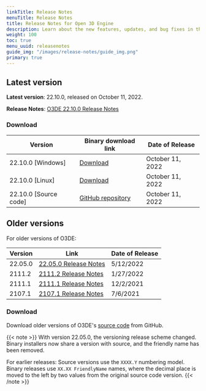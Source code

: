 ```yaml
---
linkTitle: Release Notes
menuTitle: Release Notes
title: Release Notes for Open 3D Engine
description: Learn about the new features, updates, and bug fixes in the current release of Open 3D Engine.
weight: 100
toc: true
menu_uuid: releasenotes
guide_img: "/images/release-notes/guide_img.png"
primary: true
---
```


## Latest version

**Latest version**: 22.10.0, released on October 11, 2022.

**Release Notes**: [O3DE 22.10.0 Release Notes](./22-10-0/)

### Download

| Version                            | Binary download link                             |  Date of Release   |
|------------------------------------|--------------------------------------------------|--------------------|
| 22.10.0 \[Windows\] | [Download](https://o3debinaries.org/download/windows.html) | October 11, 2022 |
| 22.10.0 \[Linux\] | [Download](https://o3debinaries.org/download/linux.html) | October 11, 2022 |
| 22.10.0 \[Source code\] | [GitHub repository](https://github.com/o3de/o3de/tree/main) |  October 11, 2022 |


## Older versions

For older versions of O3DE:

| Version     |  Link                                           | Date of Release    |
|-------------|-------------------------------------------------|--------------------|
| 22.05.0     | [22.05.0 Release Notes](./22-05-0/)             | 5/12/2022 |
| 2111.2      | [2111.2 Release Notes](./2111-2-release-notes)  | 1/27/2022 |
| 2111.1      | [2111.1 Release Notes](./21-11-release-notes)     | 12/2/2021          |
| 2107.1      | [2107.1 Release Notes](./2107-1-release-notes)   | 7/6/2021           |

### Download

Download older versions of O3DE's [source code](https://github.com/o3de/o3de/releases) from GitHub.


{{< note >}}
With version 22.05.0, the versioning release scheme changed. Binary installers now share a version with source, and the friendly name has been removed.

For earlier releases: Source versions use the `XXXX.Y` numbering model. Binary releases use `XX.XX FriendlyName` names, where the decimal place is moved to the left by two values from the original source code version.
{{< /note >}}
